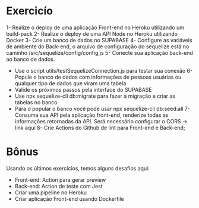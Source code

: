 # Exercicío

1- Realize o deploy de uma aplicação Front-end no Heroku utilizando um build-pack
2- Realize o deploy de uma API Node no Heroku utilizando Docker
3- Crie um banco de dados no SUPABASE
4- Configure as variáveis de ambiente do Back-end, o arquivo de configuração do sequelize está no caminho /src/sequelize/config/config.js
5- Conecte sua aplicação back-end ao banco de dados.
* Use o script utils/testSequelizeConnection.js para testar sua conexão <!-- - Crie uma rota para fornecer as informações das pessoas usuárias retornadas diretamente do banco de dados.-->
6- Popule o banco de dados com informações de pessoas usuárias ou qualquer tipo de dados que viram uma tabela
* Valide os próximos passos pela interface do SUPABASE
* Use npx sequelize-cli db:migrate para fazer a migração e criar as tabelas no banco
* Para o popular o banco você pode usar npx sequelize-cli db:seed:all
7- Consuma sua API pela aplicação front-end, renderize todas as informações retornadas da API.
Será necessário configurar o CORS -> link aqui
8- Crie Actions do Github de lint para Front-end e Back-end;

# Bônus

Usando os últimos exercícios, temos alguns desafios aqui:
* Front-end: Action para gerar preview
* Back-end: Action de teste com Jest
* Criar uma pipeline no Heroku
* Criar aplicação Front-end usando Dockerfile